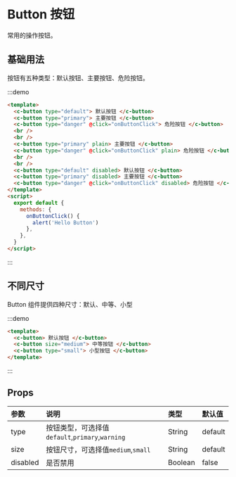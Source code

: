 # Button 按钮

常用的操作按钮。

## 基础用法

按钮有五种类型：默认按钮、主要按钮、危险按钮。

:::demo

```html
<template>
  <c-button type="default"> 默认按钮 </c-button>
  <c-button type="primary"> 主要按钮 </c-button>
  <c-button type="danger" @click="onButtonClick"> 危险按钮 </c-button>
  <br />
  <br />
  <c-button type="primary" plain> 主要按钮 </c-button>
  <c-button type="danger" @click="onButtonClick" plain> 危险按钮 </c-button>
  <br />
  <br />
  <c-button type="default" disabled> 默认按钮 </c-button>
  <c-button type="primary" disabled> 主要按钮 </c-button>
  <c-button type="danger" @click="onButtonClick" disabled> 危险按钮 </c-button>
</template>
<script>
  export default {
    methods: {
      onButtonClick() {
        alert('Hello Button')
      },
    },
  }
</script>
```

:::

## 不同尺寸

Button 组件提供四种尺寸：默认、中等、小型

:::demo

```html
<template>
  <c-button> 默认按钮 </c-button>
  <c-button size="medium"> 中等按钮 </c-button>
  <c-button type="small"> 小型按钮 </c-button>
</template>
```

:::

## Props

| 参数     | 说明                                            | 类型    | 默认值  |
| :------- | :---------------------------------------------- | :------ | :------ |
| type     | 按钮类型，可选择值`default`,`primary`,`warning` | String  | default |
| size     | 按钮尺寸，可选择值`medium`,`small`              | String  | default |
| disabled | 是否禁用                                        | Boolean | false   |
